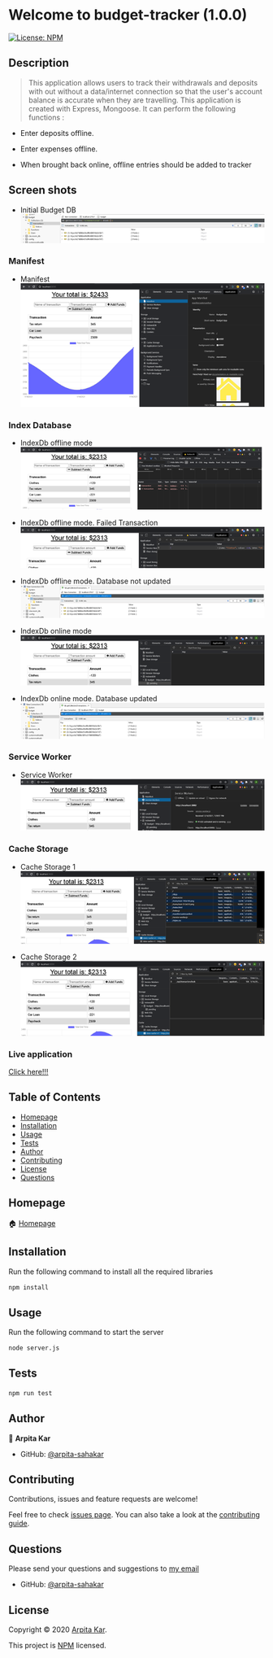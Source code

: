   # Welcome to budget-tracker (1.0.0)
  <a href="#">
    <img alt="License: NPM" src="https://img.shields.io/badge/license-NPM-yellow.svg" target="_blank" />
  </a>


  ## Description 

  > This application allows users to track their withdrawals and deposits with out without a data/internet connection so that the user's account balance is accurate when they are travelling. This application is created with Express, Mongoose. It can perform the following functions :
  

  *  Enter deposits offline.

  * Enter expenses offline.

  * When brought back online, offline entries should be added to tracker

## Screen shots
* Initial Budget DB
![Initial Budget DB](./public/images/budget_db.png)

### Manifest
* Manifest
![Manifest](./public/images/manifest.png)

### Index Database
* IndexDb offline mode
![IndexDb offline mode](./public/images/indexdb_offline.png)

* IndexDb offline mode. Failed Transaction
![IndexDb offline mode. Failed Transaction](./public/images/indexdb_offline_failed_transaction.png)

* IndexDb offline mode. Database not updated
![IndexDb offline mode. Database not updated](./public/images/indexdb_offline_db_not_updated.png)

* IndexDb online mode
![IndexDb online mode](./public/images/indexdb_online.png)

* IndexDb online mode. Database updated
![IndexDb online mode. Database updated](./public/images/indexdb_online_db_updated.png)

### Service Worker
* Service Worker
![Service Worker](./public/images/service_worker.png)

### Cache Storage
* Cache Storage 1
![Cache Storage](./public/images/cache_storage_1.png)

* Cache Storage 2
![Cache Storage](./public/images/cache_storage_2.png)

### Live application

[Click here!!!](https://shielded-springs-69412.herokuapp.com/)


  ## Table of Contents

  * [Homepage](#homepage)
  * [Installation](#installation)
  * [Usage](#usage)
  * [Tests](#tests)
  * [Author](#author)
  * [Contributing](#contributing)
  * [License](#license)
  * [Questions](#questions)
  
  
  ## Homepage

  🏠 [Homepage](https://github.com/arpita-sahakar/budget-tracker#readme)
  

  ## Installation
  Run the following command to install all the required libraries
  ```bash
  npm install
  ```

 
  ## Usage 
   Run the following command to start the server
  ```bash
  node server.js
  ```


  ## Tests
  ```bash
  npm run test
  ```


  ## Author

  👤 **Arpita Kar**
  * GitHub: [@arpita-sahakar](https://github.com/arpita-sahakar)


  ## Contributing

  Contributions, issues and feature requests are welcome!

  Feel free to check [issues page](https://github.com/arpita-sahakar/budget-tracker/issues). You can also take a look at the [contributing guide](https://github.com/arpita-sahakar/budget-tracker).


  ## Questions

  Please send your questions and suggestions to [my email](arpita.sahaa@gmail.com)
  * GitHub: [@arpita-sahakar](https://github.com/arpita-sahakar)


  ## License

  Copyright © 2020 [Arpita Kar](https://github.com/arpita-sahakar).

  This project is [NPM](https://github.com/arpita-sahakar/budget-trackerr/blob/main/license) licensed.

  
 
